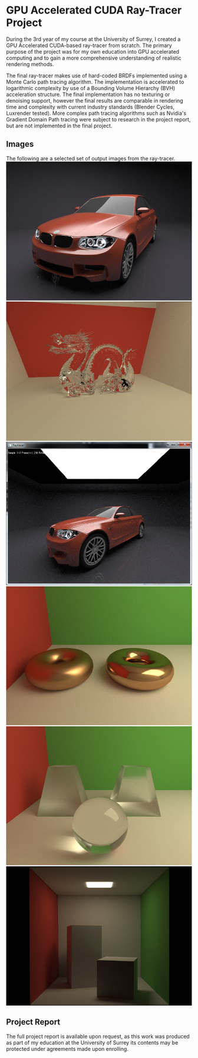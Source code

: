 # GPU Accelerated CUDA Ray-Tracer Project
During the 3rd year of my course at the University of Surrey, I created a GPU Accelerated CUDA-based ray-tracer from scratch. The primary purpose of the project was for my own education into GPU accelerated computing and to gain a more comprehensive understanding of realistic rendering methods. 

The final ray-tracer makes use of hard-coded BRDFs implemented using a Monte Carlo path tracing algorithm. The implementation is accelerated to logarithmic complexity by use of a Bounding Volume Hierarchy (BVH) acceleration structure. The final implementation has no texturing or denoising support, however the final results are comparable in rendering time and complexity with current industry standards (Blender Cycles, Luxrender tested). More complex path tracing algorithms such as Nvidia's Gradient Domain Path tracing were subject to research in the project report, but are not implemented in the final project.

## Images
The following are a selected set of output images from the ray-tracer.
![Image of Car](images/Car1Mine.png)
![Image of Glass Dragon](images/CorrectGlassDragon.png)
![Image of Full Rendering Window](images/FullWindow.png)
![Image of Metallic Rings](images/Metal.png)
![Image of Refractive Objects](images/Refract.png)
![Image of the Standard Cornell Box](images/Cornell68015Samples.png)

## Project Report
The full project report is available upon request, as this work was produced as part of my education at the University of Surrey its contents may be protected under agreements made upon enrolling.
